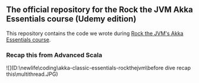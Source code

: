 ## The official repository for the Rock the JVM Akka Essentials course (Udemy edition)

This repository contains the code we wrote during  [Rock the JVM's Akka Essentials course](https://udemy.com/akka-essentials).

### Recap this from Advanced Scala 
![](D:\newlife\coding\akka-classic-essentials-rockthejvm\before dive recap this\multithread.JPG)
